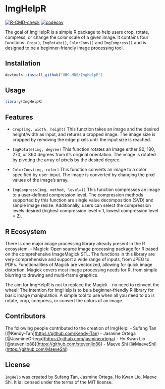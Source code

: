 
<!-- README.md is generated from README.Rmd. Please edit that file -->

# ImgHelpR

<!-- badges: start -->

[![R-CMD-check](https://github.com/UBC-MDS/ImgHelpR/actions/workflows/check-standard.yaml/badge.svg?branch=main)](https://github.com/UBC-MDS/ImgHelpR/actions/workflows/check-standard.yaml)
[![codecov](https://codecov.io/gh/UBC-MDS/ImgHelpR/branch/main/graph/badge.svg?token=7GGqxD2ZgW)](https://codecov.io/gh/UBC-MDS/ImgHelpR)

<!-- badges: end -->

The goal of ImgHelpR is a simple R package to help users crop, rotate,
compress, or change the color scale of a given image. It contains four
functions: `Crop()`, `ImgRotate()`, `ColorConv()` and `ImgCompress()`
and is designed to be a beginner-friendly image processing tool.

## Installation

``` r
devtools::install_github("UBC-MDS/ImgHelpR")
```

## Usage

``` r
library(ImgHelpR)
```

## Features

-   `Crop(img, width, height)` This function takes an image and the
    desired height/width as input, and returns a cropped image. The
    image size is cropped by removing the edge pixels until the input
    size is reached.

-   `ImgRotate(img, degree)` This function rotates an image either 90,
    180, 270, or 360 degrees from it’s original orientation. The image
    is rotated by pivoting the array of pixels by the desired degree.

-   `ColorConv(img, color)` This function converts an image to a color
    specified by user-input. The image is converted by changing the
    pixel values of the image’s array.

-   `ImgCompress(img, method, level=1)` This function compresses an
    image to a user-defined compression level. The compression methods
    supported by this function are single value decomposition (SVD) and
    simple image resize. Additionally, users can select the compression
    levels desired (highest compression level = 1, lowest compression
    level = 2).

## R Ecosystem

There is one major image processing library already present in the R
ecosystem. - Magick: Open source image processing package for R based on
the comprehensive ImageMagick STL. The functions in this library are
very comprehensive and support a wide range of inputs, from JPEG to
PDFs. Functionalities of Magick are vectorized, allowing for quick image
distortion. Magick covers most image processing needs for R, from simple
blurring to drawing and multi-frame graphics.

The aim for ImgHelpR is not to replace the Magick – no need to reinvent
the wheel! The intention for ImgHelp is to be a beginner-friendly R
library for basic image manipulation. A simple tool to use when all you
need to do is rotate, crop, compress, or convert the colors of an image.

## Contributors

The following people contributed to the creation of ImgHelp: - Sufang
Tan \[@Kendy-Tan\](<https://github.com/Kendy-Tan>) - Jasmine Ortega
\[@JasmineOrtega\](<https://github.com/jasmineortega>) - Ho Kwan Lio
\[@stevenlio88\](<https://github.com/stevenlio88>) - Maeve Shi
\[@MaeveShi\](<https://github.com/MaeveShi>)

## License

`ImgHelp` was created by Sufang Tan, Jasmine Ortega, Ho Kwan Lio, Maeve
Shi. It is licensed under the terms of the MIT license.
